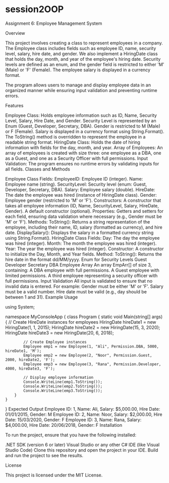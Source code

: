 # session2OOP
Assignment 6: Employee Management System

Overview

This project involves creating a class to represent employees in a company. The Employee class includes fields such as employee ID, name, security level, salary, hire date, and gender. We also implement a HiringDate class that holds the day, month, and year of the employee's hiring date. Security levels are defined as an enum, and the gender field is restricted to either 'M' (Male) or 'F' (Female). The employee salary is displayed in a currency format.

The program allows users to manage and display employee data in an organized manner while ensuring input validation and preventing runtime errors.

Features

Employee Class:
Holds employee information such as ID, Name, Security Level, Salary, Hire Date, and Gender.
Security Level is represented by an Enum (Guest, Developer, Secretary, DBA).
Gender is restricted to M (Male) or F (Female).
Salary is displayed in a currency format using String.Format().
The ToString() method is overridden to represent the employee in a readable string format.
HiringDate Class:
Holds the date of hiring information with fields for the day, month, and year.
Array of Employees:
An array of employees is created with size three: one employee as a DBA, one as a Guest, and one as a Security Officer with full permissions.
Input Validation:
The program ensures no runtime errors by validating inputs for all fields.
Classes and Methods

Employee Class
Fields:
EmployeeID: Employee ID (integer).
Name: Employee name (string).
SecurityLevel: Security level (enum: Guest, Developer, Secretary, DBA).
Salary: Employee salary (double).
HireDate: The date the employee was hired (instance of HiringDate class).
Gender: Employee gender (restricted to 'M' or 'F').
Constructors:
A constructor that takes all employee information (ID, Name, SecurityLevel, Salary, HireDate, Gender).
A default constructor (optional).
Properties:
Getters and setters for each field, ensuring data validation where necessary (e.g., Gender must be 'M' or 'F').
Methods:
ToString(): Returns a string representation of the employee, including their name, ID, salary (formatted as currency), and hire date.
DisplaySalary(): Displays the salary in a formatted currency string using String.Format().
HiringDate Class
Fields:
Day: The day the employee was hired (integer).
Month: The month the employee was hired (integer).
Year: The year the employee was hired (integer).
Constructor:
A constructor to initialize the Day, Month, and Year fields.
Method:
ToString(): Returns the hire date in the format dd/MM/yyyy.
Enum for Security Levels
Guest
Developer
Secretary
DBA
Employee Array
An array EmpArr[] of size 3, containing:
A DBA employee with full permissions.
A Guest employee with limited permissions.
A third employee representing a security officer with full permissions.
Input Validation
All input is validated to ensure that no invalid data is entered. For example:
Gender must be either 'M' or 'F'.
Salary must be a valid number.
Hire date must be valid (e.g., day should be between 1 and 31).
Example Usage

using System;

namespace MyConsoleApp
{
    class Program
    {
        static void Main(string[] args)
        {
            // Create HireDate instances for employees
            HiringDate hireDate1 = new HiringDate(1, 1, 2015);
            HiringDate hireDate2 = new HiringDate(15, 3, 2020);
            HiringDate hireDate3 = new HiringDate(20, 6, 2018);

            // Create Employee instances
            Employee emp1 = new Employee(1, "Ali", Permission.DBA, 5000, hireDate1, 'M');
            Employee emp2 = new Employee(2, "Noor", Permission.Guest, 2000, hireDate2, 'F');
            Employee emp3 = new Employee(3, "Rana", Permission.Developer, 4000, hireDate3, 'F');

            // Display employee information
            Console.WriteLine(emp1.ToString());
            Console.WriteLine(emp2.ToString());
            Console.WriteLine(emp3.ToString());
        }
    }
}
Expected Output
Employee ID: 1, Name: Ali, Salary: $5,000.00, Hire Date: 01/01/2015, Gender: M
Employee ID: 2, Name: Noor, Salary: $2,000.00, Hire Date: 15/03/2020, Gender: F
Employee ID: 3, Name: Rana, Salary: $4,000.00, Hire Date: 20/06/2018, Gender: F
Installation

To run the project, ensure that you have the following installed:

.NET SDK (version 6 or later)
Visual Studio or any other C# IDE (like Visual Studio Code)
Clone this repository and open the project in your IDE. Build and run the project to see the results.

License

This project is licensed under the MIT License.

